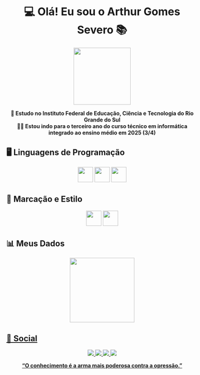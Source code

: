 
 
<h1 align="center">💻 Olá! Eu sou o Arthur Gomes Severo 📚</h1>
<p align="center">
  <img src="https://ifrs.edu.br/wp-content/uploads/2022/08/Logo-IFRS-cores-sem-fundo-Horizontal.png" height="150px">
</p>

<p align="center">
  <strong>🏫 Estudo no Instituto Federal de Educação, Ciência e Tecnologia do Rio Grande do Sul</strong><br>
  <strong>👨‍💻 Estou indo para o terceiro ano do curso técnico em informática integrado ao ensino médio em 2025 (3/4)</strong><br>

## 🖥️ Linguagens de Programação
<div align="center">
  <img height="40em" src="https://cdn.jsdelivr.net/gh/devicons/devicon@latest/icons/python/python-original.svg" />
  <img height="40em" src="https://cdn.jsdelivr.net/gh/devicons/devicon@latest/icons/java/java-original.svg" />
  <img height="40em" src="https://cdn.jsdelivr.net/gh/devicons/devicon@latest/icons/javascript/javascript-original.svg" />       
</div>

## 🎨 Marcação e Estilo
<div align="center">
  <img height="40em" src="https://cdn.jsdelivr.net/gh/devicons/devicon@latest/icons/html5/html5-original-wordmark.svg"/>
  <img height="40em" src="https://cdn.jsdelivr.net/gh/devicons/devicon@latest/icons/css3/css3-original-wordmark.svg" />
</div>
          
                    
          
          
</p>


## 📊 Meus Dados
<p align="center">
  <a href = "https://beacons.ai/mercuriohg">
  <img height="170em" src = "https://github-readme-stats.vercel.app/api/top-langs/?username=mercuriohg&layout=compact&langs_count=16&theme=dracula">
</p>

## 📱 Social
<div>
  <p align="center">
  <a href = "https://www.instagram.com/arthursg14/"><img src = "https://img.shields.io/badge/Instagram-E4405F?style=for-the-badge&logo=instagram&logoColor=white">
  <a href = "https://br.pinterest.com/mercuriohg16/"><img src = "https://img.shields.io/badge/Pinterest-%23E60023.svg?&style=for-the-badge&logo=Pinterest&logoColor=white">
  <a href = "https://www.linkedin.com/in/arthur-gomes-629537345/"><img src = "https://img.shields.io/badge/LinkedIn-0077B5?style=for-the-badge&logo=linkedin&logoColor=white">
  <a href = "https://github.com/mercuriohg"><img src = "https://img.shields.io/badge/GitHub-100000?style=for-the-badge&logo=github&logoColor=white">
  </p>
</div>

<div align="center">
<p>
 <strong>“O conhecimento é a arma mais poderosa contra a opressão.”</strong>
</p>
 
</div>
